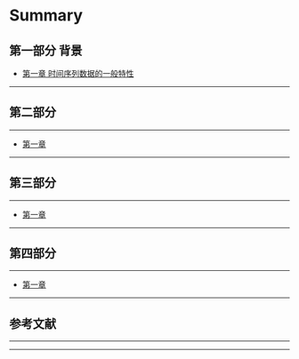 # Summary

## 第一部分 背景

* [第一章 时间序列数据的一般特性](README.md)



---

## 第二部分

---

* [第一章](README.md)

---

## 第三部分
---

* [第一章](README.md)
---

## 第四部分

---

* [第一章](README.md)
---

## 参考文献

---



---